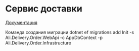 # Сервис доставки
[Документация](https://gitramil.github.io/ali-delivery/index.html)

Команда создания миграции
dotnet ef migrations add Init -s  Ali.Delivery.Order.WebApi -c AppDbContext -p  Ali.Delivery.Order.Infrastructure
